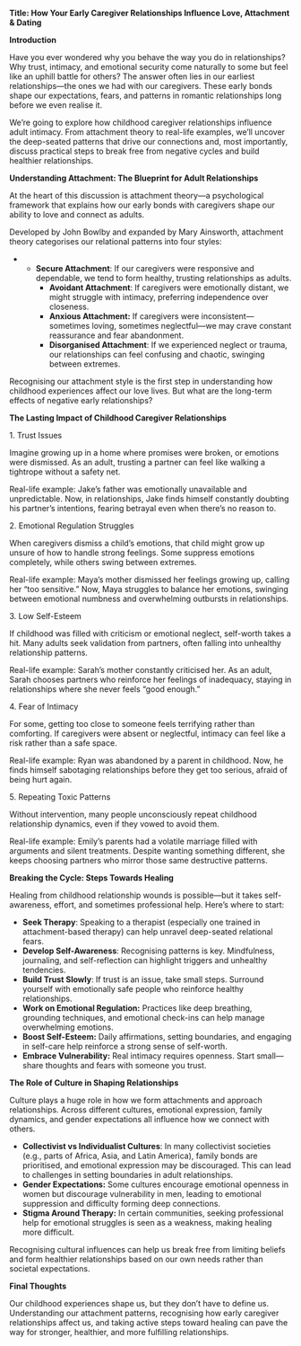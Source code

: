 **Title: How Your Early Caregiver Relationships Influence Love, Attachment & Dating**

**Introduction**

Have you ever wondered why you behave the way you do in relationships? Why trust, intimacy, and emotional security come naturally to some but feel like an uphill battle for others? The answer often lies in our earliest relationships—the ones we had with our caregivers. These early bonds shape our expectations, fears, and patterns in romantic relationships long before we even realise it.

We’re going to explore how childhood caregiver relationships influence adult intimacy. From attachment theory to real-life examples, we’ll uncover the deep-seated patterns that drive our connections and, most importantly, discuss practical steps to break free from negative cycles and build healthier relationships.

**Understanding Attachment: The Blueprint for Adult Relationships**

At the heart of this discussion is attachment theory—a psychological framework that explains how our early bonds with caregivers shape our ability to love and connect as adults.

Developed by John Bowlby and expanded by Mary Ainsworth, attachment theory categorises our relational patterns into four styles:

- - **Secure Attachment**: If our caregivers were responsive and dependable, we tend to form healthy, trusting relationships as adults.
    - **Avoidant Attachment**: If caregivers were emotionally distant, we might struggle with intimacy, preferring independence over closeness.
    - **Anxious Attachment:** If caregivers were inconsistent—sometimes loving, sometimes neglectful—we may crave constant reassurance and fear abandonment.
    - **Disorganised Attachment**: If we experienced neglect or trauma, our relationships can feel confusing and chaotic, swinging between extremes.

Recognising our attachment style is the first step in understanding how childhood experiences affect our love lives. But what are the long-term effects of negative early relationships?

**The Lasting Impact of Childhood Caregiver Relationships**

1\. Trust Issues

Imagine growing up in a home where promises were broken, or emotions were dismissed. As an adult, trusting a partner can feel like walking a tightrope without a safety net.

Real-life example: Jake’s father was emotionally unavailable and unpredictable. Now, in relationships, Jake finds himself constantly doubting his partner’s intentions, fearing betrayal even when there’s no reason to.

2\. Emotional Regulation Struggles

When caregivers dismiss a child’s emotions, that child might grow up unsure of how to handle strong feelings. Some suppress emotions completely, while others swing between extremes.

Real-life example: Maya’s mother dismissed her feelings growing up, calling her “too sensitive.” Now, Maya struggles to balance her emotions, swinging between emotional numbness and overwhelming outbursts in relationships.

3\. Low Self-Esteem

If childhood was filled with criticism or emotional neglect, self-worth takes a hit. Many adults seek validation from partners, often falling into unhealthy relationship patterns.

Real-life example: Sarah’s mother constantly criticised her. As an adult, Sarah chooses partners who reinforce her feelings of inadequacy, staying in relationships where she never feels “good enough.”

4\. Fear of Intimacy

For some, getting too close to someone feels terrifying rather than comforting. If caregivers were absent or neglectful, intimacy can feel like a risk rather than a safe space.

Real-life example: Ryan was abandoned by a parent in childhood. Now, he finds himself sabotaging relationships before they get too serious, afraid of being hurt again.

5\. Repeating Toxic Patterns

Without intervention, many people unconsciously repeat childhood relationship dynamics, even if they vowed to avoid them.

Real-life example: Emily’s parents had a volatile marriage filled with arguments and silent treatments. Despite wanting something different, she keeps choosing partners who mirror those same destructive patterns.

**Breaking the Cycle: Steps Towards Healing**

Healing from childhood relationship wounds is possible—but it takes self-awareness, effort, and sometimes professional help. Here’s where to start:

- **Seek Therapy**: Speaking to a therapist (especially one trained in attachment-based therapy) can help unravel deep-seated relational fears.
- **Develop Self-Awareness**: Recognising patterns is key. Mindfulness, journaling, and self-reflection can highlight triggers and unhealthy tendencies.
- **Build Trust Slowly**: If trust is an issue, take small steps. Surround yourself with emotionally safe people who reinforce healthy relationships.
- **Work on Emotional Regulation:** Practices like deep breathing, grounding techniques, and emotional check-ins can help manage overwhelming emotions.
- **Boost Self-Esteem:** Daily affirmations, setting boundaries, and engaging in self-care help reinforce a strong sense of self-worth.
- **Embrace Vulnerability:** Real intimacy requires openness. Start small—share thoughts and fears with someone you trust.

**The Role of Culture in Shaping Relationships**

Culture plays a huge role in how we form attachments and approach relationships. Across different cultures, emotional expression, family dynamics, and gender expectations all influence how we connect with others.

- **Collectivist vs Individualist Cultures**: In many collectivist societies (e.g., parts of Africa, Asia, and Latin America), family bonds are prioritised, and emotional expression may be discouraged. This can lead to challenges in setting boundaries in adult relationships.
- **Gender Expectations:** Some cultures encourage emotional openness in women but discourage vulnerability in men, leading to emotional suppression and difficulty forming deep connections.
- **Stigma Around Therapy:** In certain communities, seeking professional help for emotional struggles is seen as a weakness, making healing more difficult.

Recognising cultural influences can help us break free from limiting beliefs and form healthier relationships based on our own needs rather than societal expectations.

**Final Thoughts**

Our childhood experiences shape us, but they don’t have to define us. Understanding our attachment patterns, recognising how early caregiver relationships affect us, and taking active steps toward healing can pave the way for stronger, healthier, and more fulfilling relationships.